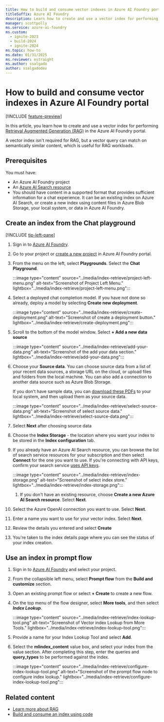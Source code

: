 ```yaml
---
title: How to build and consume vector indexes in Azure AI Foundry portal
titleSuffix: Azure AI Foundry
description: Learn how to create and use a vector index for performing Retrieval Augmented Generation (RAG).
manager: scottpolly
ms.service: azure-ai-foundry
ms.custom:
  - ignite-2023
  - build-2024
  - ignite-2024
ms.topic: how-to
ms.date: 01/31/2025
ms.reviewer: estraight
ms.author: ssalgado
author: ssalgadodev
---
```


# How to build and consume vector indexes in Azure AI Foundry portal

[!INCLUDE [feature-preview](../includes/feature-preview.md)]

In this article, you learn how to create and use a vector index for performing [Retrieval Augmented Generation (RAG)](../concepts/retrieval-augmented-generation.md) in the Azure AI Foundry portal.

A vector index isn't required for RAG, but a vector query can match on semantically similar content, which is useful for RAG workloads.

## Prerequisites

You must have:
- An Azure AI Foundry project
- An [Azure AI Search resource](/azure/search/search-create-service-portal)
- You should have content in a supported format that provides sufficient information for a chat experience. It can be an existing index on Azure AI Search, or create a new index using content files in Azure Blob Storage, your local system, or data in Azure AI Foundry.

## Create an index from the Chat playground

[!INCLUDE [tip-left-pane](../includes/tip-left-pane.md)]

1. Sign in to [Azure AI Foundry](https://ai.azure.com).
1. Go to your project or [create a new project](../how-to/create-projects.md) in Azure AI Foundry portal.
1. From the menu on the left, select **Playgrounds**. Select the **Chat Playground**.

    :::image type="content" source="../media/index-retrieve/project-left-menu.png" alt-text="Screenshot of Project Left Menu." lightbox="../media/index-retrieve/project-left-menu.png":::

1. Select a deployed chat completion model. If you have not done so already, deploy a model by selecting **Create new deployment**.

   :::image type="content" source="../media/index-retrieve/create-deployment.png" alt-text="Screenshot of create a deployment button." lightbox="../media/index-retrieve/create-deployment.png":::
   
1. Scroll to the bottom of the model window. Select **+ Add a new data source**

   :::image type="content" source="../media/index-retrieve/add-your-data.png" alt-text="Screenshot of the add your data section." lightbox="../media/index-retrieve/add-your-data.png":::
   
1. Choose your **Source data**. You can choose source data from a list of your recent data sources, a storage URL on the cloud, or upload files and folders from the local machine. You can also add a connection to another data source such as Azure Blob Storage.

   If you don't have sample data, you can [download these PDFs](https://github.com/Azure-Samples/azure-search-sample-data/tree/main/health-plan) to your local system, and then upload them as your source data.

    :::image type="content" source="../media/index-retrieve/select-source-data.png" alt-text="Screenshot of select source data." lightbox="../media/index-retrieve/select-source-data.png":::

1. Select **Next** after choosing source data
1. Choose the **Index Storage** - the location where you want your index to be stored in the **Index configuration** tab. 
1. If you already have an Azure AI Search resource, you can browse the list of search service resources for your subscription and then select **Connect** for the one you want to use. If you're connecting with API keys, confirm your search service [uses API keys](/azure/search/search-security-api-keys).

    :::image type="content" source="../media/index-retrieve/index-storage.png" alt-text="Screenshot of select index store." lightbox="../media/index-retrieve/index-storage.png":::

    1. If you don't have an existing resource, choose **Create a new Azure AI Search resource**. Select **Next**.
  
1. Select the Azure OpenAI connection you want to use. Select **Next**.
    
1. Enter a name you want to use for your vector index. Select **Next**.
1. Review the details you entered and select **Create**
1. You're taken to the index details page where you can see the status of your index creation.

## Use an index in prompt flow

1. Sign in to [Azure AI Foundry](https://ai.azure.com) and select your project. 
1. From the collapsible left menu, select **Prompt flow** from the **Build and customize** section.
1. Open an existing prompt flow or select **+ Create** to create a new flow.
1. On the top menu of the flow designer, select **More tools**, and then select ***Index Lookup***.

    :::image type="content" source="../media/index-retrieve/index-lookup-tool.png" alt-text="Screenshot of Vector index Lookup from More Tools." lightbox="../media/index-retrieve/index-lookup-tool.png":::

1. Provide a name for your Index Lookup Tool and select **Add**.
1. Select the **mlindex_content** value box, and select your index from the value section. After completing this step, enter the queries and **query_types** to be performed against the index.

   :::image type="content" source="../media/index-retrieve/configure-index-lookup-tool.png" alt-text="Screenshot of the prompt flow node to configure index lookup." lightbox="../media/index-retrieve/configure-index-lookup-tool.png":::



## Related content

- [Learn more about RAG](../concepts/retrieval-augmented-generation.md)
- [Build and consume an index using code](../tutorials/copilot-sdk-create-resources.md)
